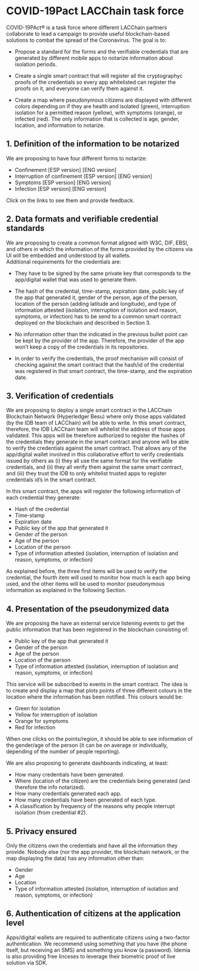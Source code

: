 # COVID-19Pact LACChain task force

COVID-19PAct® is a task force where different LACChain partners collaborate to lead a campaign to provide useful blockchain-based solutions to combat the spread of the Coronavirus. The goal is to:

* Propose a standard for the forms and the verifiable credentials that are generated by different mobile apps to notarize information about isolation periods.

* Create a single smart contract that will register all the cryptographyc proofs of the credentials so every app whitelisted can register the proofs on it, and everyone can verify them against it.

* Create a map where pseudonymous citizens are displayed with different colors depending on if they are health and isolated (green), interruption isolation for a permitted reason (yellow), with symptoms (orange), or infected (red). The only information that is collected is age, gender, location, and information to notarize.

## 1. Definition of the information to be notarized 

We are proposing to have four different forms to notarize: 

* Confinement [ESP version] [ENG version] 
* Interruption of confinement [ESP version] [ENG version] 
* Symptoms [ESP version] [ENG version] 
* Infection [ESP version] [ENG version] 

Click on the links to see them and provide feedback. 

## 2. Data formats and verifiable credential standards 

We are proposing to create a common format aligned with W3C, DIF, EBSI, and others in which the information of the forms provided by the citizens via UI will be embedded and understood by all wallets.  
Additional requirements for the credentials are: 

* They have to be signed by the same private key that corresponds to the app/digital wallet that was used to generate them. 

* The hash of the credential, time-stamp, expiration date, public key of the app that generated it, gender of the person, age of the person, location of the person (adding latitude and longitude), and type of information attested (isolation, interruption of isolation and reason, symptoms, or infection) has to be send to a common smart contract deployed on the blockchain and described in Section 3. 

* No information other than the indicated in the previous bullet point can be kept by the provider of the app. Therefore, the provider of the app won’t keep a copy of the credentials in its repositories. 

* In order to verify the credentials, the proof mechanism will consist of checking against the smart contract that the hash/id of the credential was registered in that smart contract, the time-stamp, and the expiration date. 

## 3. Verification of credentials

We are proposing to deploy a single smart contract in the LACChain Blockchain Network (Hyperledger Besu) where only those apps validated (by the IDB team of LACChain) will be able to write. In this smart contract, therefore, the IDB LACChain team will whitelist the address of those apps validated. This apps will be therefore authorized to register the hashes of the credentials they generate in the smart contract and anyone will be able to verify the credentials against the smart contract. That allows any of the app/digital wallet involved in this collaborative effort to verify credentials issued by others as (i) they all use the same format for the verifiable credentials, and (ii) they all verify them against the same smart contract, and (iii) they trust the IDB to only whitelist trusted apps to register credentials id’s in the smart contract.

In this smart contract, the apps will register the following information of each credential they generate: 

*	Hash of the credential 
*	Time-stamp 
*	Expiration date 
*	Public key of the app that generated it 
*	Gender of the person 
*	Age of the person 
*	Location of the person 
*	Type of information attested (isolation, interruption of isolation and reason, symptoms, or infection)  

As explained before, the three first items will be used to verify the credential, the fourth item will used to monitor how much is each app being used, and the other items will be used to monitor pseudonymous information as explained in the following Section. 

## 4. Presentation of the pseudonymized data
 
We are proposing the have an external service listening events to get the public information that has been registered in the blockchain consisting of: 

*	Public key of the app that generated it 
*	Gender of the person 
*	Age of the person 
*	Location of the person 
*	Type of information attested (isolation, interruption of isolation and reason, symptoms, or infection)  

This service will be subscribed to events in the smart contract. The idea is to create and display a map that plots points of three different colours in the location where the information has been notified. This colours would be: 

*	Green for isolation 
*	Yellow for interruption of isolation 
*	Orange for symptoms 
*	Red for infection 

When one clicks on the points/region, it should be able to see information of the gender/age of the person (it can be on average or individually, depending of the number of people reporting).

We are also proposing to generate dashboards indicating, at least: 

*	How many credentials have been generated. 
*	Where (location of the citizen) are the credentials being generated (and therefore the info notarized). 
*	How many credentials generated each app. 
*	How many credentials have been generated of each type. 
*	A classification by frequency of the reasons why people interrupt isolation (from credential #2). 

## 5. Privacy ensured

Only the citizens own the credentials and have all the information they provide. Nobody else (nor the app provider, the blockchain network, or the map displaying the data) has any information other than: 

*	Gender 
*	Age 
*	Location 
*	Type of information attested (isolation, interruption of isolation and reason, symptoms, or infection) 
 
## 6. Authentication of citizens at the application level

Apps/digital wallets are required to authenticate citizens using a two-factor authentication. We recommend using something that you have (the phone itself, but receiving an SMS) and something you know (a password). Idemia is also providing free linceses to leverage their biometric proof of live solution via SDK.




